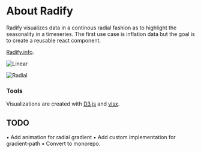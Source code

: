 # About Radify
Radify visualizes data in a continous radial fashion as to highlight the seasonality in a timeseries. The first use case is inflation data but the goal is to create a reusable react component.

[Radify.info](https://radify-357623.uw.r.appspot.com/).

![Linear](https://user-images.githubusercontent.com/14987935/185210023-2c92a9d1-0ab7-4cca-9a17-6c2910ee79d6.png)

![Radial](https://user-images.githubusercontent.com/14987935/185210013-700c4bac-fa7c-40ef-b430-543207941b85.png)

### Tools
Visualizations are created with [D3.js](https://github.com/facebook/create-react-app) and [visx](https://github.com/airbnb/visx).


## TODO
• Add animation for radial gradient
• Add custom implementation for gradient-path
• Convert to monorepo.
